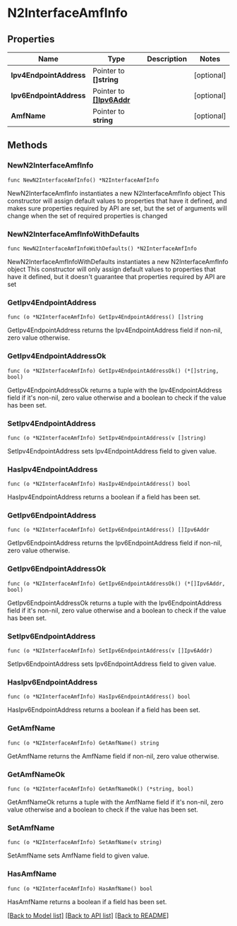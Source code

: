 # N2InterfaceAmfInfo

## Properties

Name | Type | Description | Notes
------------ | ------------- | ------------- | -------------
**Ipv4EndpointAddress** | Pointer to **[]string** |  | [optional] 
**Ipv6EndpointAddress** | Pointer to [**[]Ipv6Addr**](Ipv6Addr.md) |  | [optional] 
**AmfName** | Pointer to **string** |  | [optional] 

## Methods

### NewN2InterfaceAmfInfo

`func NewN2InterfaceAmfInfo() *N2InterfaceAmfInfo`

NewN2InterfaceAmfInfo instantiates a new N2InterfaceAmfInfo object
This constructor will assign default values to properties that have it defined,
and makes sure properties required by API are set, but the set of arguments
will change when the set of required properties is changed

### NewN2InterfaceAmfInfoWithDefaults

`func NewN2InterfaceAmfInfoWithDefaults() *N2InterfaceAmfInfo`

NewN2InterfaceAmfInfoWithDefaults instantiates a new N2InterfaceAmfInfo object
This constructor will only assign default values to properties that have it defined,
but it doesn't guarantee that properties required by API are set

### GetIpv4EndpointAddress

`func (o *N2InterfaceAmfInfo) GetIpv4EndpointAddress() []string`

GetIpv4EndpointAddress returns the Ipv4EndpointAddress field if non-nil, zero value otherwise.

### GetIpv4EndpointAddressOk

`func (o *N2InterfaceAmfInfo) GetIpv4EndpointAddressOk() (*[]string, bool)`

GetIpv4EndpointAddressOk returns a tuple with the Ipv4EndpointAddress field if it's non-nil, zero value otherwise
and a boolean to check if the value has been set.

### SetIpv4EndpointAddress

`func (o *N2InterfaceAmfInfo) SetIpv4EndpointAddress(v []string)`

SetIpv4EndpointAddress sets Ipv4EndpointAddress field to given value.

### HasIpv4EndpointAddress

`func (o *N2InterfaceAmfInfo) HasIpv4EndpointAddress() bool`

HasIpv4EndpointAddress returns a boolean if a field has been set.

### GetIpv6EndpointAddress

`func (o *N2InterfaceAmfInfo) GetIpv6EndpointAddress() []Ipv6Addr`

GetIpv6EndpointAddress returns the Ipv6EndpointAddress field if non-nil, zero value otherwise.

### GetIpv6EndpointAddressOk

`func (o *N2InterfaceAmfInfo) GetIpv6EndpointAddressOk() (*[]Ipv6Addr, bool)`

GetIpv6EndpointAddressOk returns a tuple with the Ipv6EndpointAddress field if it's non-nil, zero value otherwise
and a boolean to check if the value has been set.

### SetIpv6EndpointAddress

`func (o *N2InterfaceAmfInfo) SetIpv6EndpointAddress(v []Ipv6Addr)`

SetIpv6EndpointAddress sets Ipv6EndpointAddress field to given value.

### HasIpv6EndpointAddress

`func (o *N2InterfaceAmfInfo) HasIpv6EndpointAddress() bool`

HasIpv6EndpointAddress returns a boolean if a field has been set.

### GetAmfName

`func (o *N2InterfaceAmfInfo) GetAmfName() string`

GetAmfName returns the AmfName field if non-nil, zero value otherwise.

### GetAmfNameOk

`func (o *N2InterfaceAmfInfo) GetAmfNameOk() (*string, bool)`

GetAmfNameOk returns a tuple with the AmfName field if it's non-nil, zero value otherwise
and a boolean to check if the value has been set.

### SetAmfName

`func (o *N2InterfaceAmfInfo) SetAmfName(v string)`

SetAmfName sets AmfName field to given value.

### HasAmfName

`func (o *N2InterfaceAmfInfo) HasAmfName() bool`

HasAmfName returns a boolean if a field has been set.


[[Back to Model list]](../README.md#documentation-for-models) [[Back to API list]](../README.md#documentation-for-api-endpoints) [[Back to README]](../README.md)


